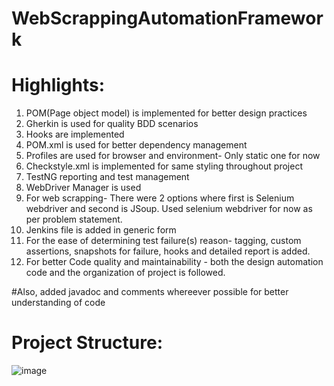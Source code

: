 # WebScrappingAutomationFramework


# Highlights:
1.  POM(Page object model) is implemented for better design practices
2.  Gherkin is used for quality BDD scenarios
3.  Hooks are implemented
4.  POM.xml is used for better dependency management
5.  Profiles are used for browser and environment- Only static one for now
6.  Checkstyle.xml is implemented for same styling throughout project
7.  TestNG reporting and test management
8.  WebDriver Manager is used
9.  For web scrapping- There were 2 options where first is Selenium webdriver and second is JSoup. Used selenium webdriver for now as per problem statement.
10. Jenkins file is added in generic form
11. For the ease of determining test failure(s) reason- tagging, custom assertions, snapshots for failure, hooks and detailed report is added.
12. For better Code quality and maintainability - both the design automation code and the organization of project is followed.

#Also, added javadoc and comments whereever possible for better understanding of code


# Project Structure:

![image](https://github.com/pankaj33464/WebScrappingAutomationFramework/assets/5111005/8b18c189-62bd-4786-a722-22f49d859730)

